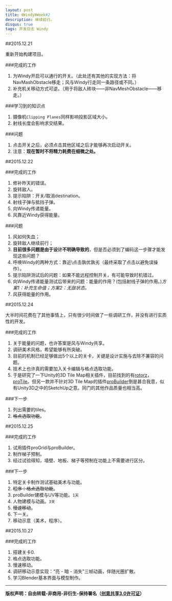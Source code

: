 ```yaml
---
layout: post
title: 《Windy》Week#2
description: 继续前行。
disqus: true
tags: 开发日志 Windy
---
```


##2015.12.21

重新开始构建项目。

###完成的工作

1. 为Windy开启可以通行的开关。（此处还有其他的实现方法：将NavMashObstacle移走；风与Windy行走同一条路径或不同。）
2. 补充机关移动方式可逆。（用于将敌人砖块——非NavMeshObstacle——移走。）


###学习到的知识点
1. 摄像机`Clipping Planes`同样影响投影区域大小。
2. 射线长度会影响求交结果。

###问题
1. 点击开关之后，必须点击其他区域之后才能够再次启动开关。
2. 注意：**现在暂时不将精力耗费在细微之处。**

##2015.12.22

###完成的工作

1. 修补昨天的错误。
2. 旋转敌人。
3. 提示陷阱：开关/取消destination。
4. 射线子弹与抵挡子弹。
5. 向Windy传递能量。
6. 风靠近Windy获得能量。

###问题
1. 风如何失血；
2. 旋转敌人继续前行；
3. **目前很多问题是由于设计不明确导致的**，但是否必须到了编码这一步骤才能发现这些问题？
4. 呼唤Windy的两种方式：靠近\点击孰优孰劣（最终采取了点击以避免误操作）。
5. 提示陷阱测试后的问题：如果不能远程控制开关，有可能导致时机错过。
6. 向Windy传递能量测试后带来的问题：能量的作用？(包括射线子弹的作用。)*方案1：补充生命值；方案2：无敌状态。*
7. 风获得能量的作用。

##2015.12.24

大半时间花费在了其他事情上，只有很少时间做了一些调研工作，并没有进行实质性的开发。

###完成的工作

1. 关于能量的问题，也许答案是风与Windy共享。
2. 调研美术风格，希望能够有所突破。
3. 目前的机制已经足够做出5个以上的关卡，关键是设计实施与去除不兼容的问题。 
4. 技术上也许真的需要加入关卡编辑与格点选取功能。
5. 于是研究了一下Unity的3D Tile Map相关插件，目前找到的有[rotorz](http://rotorz.com/tilesystem/)，[proTile](https://www.assetstore.unity3d.com/en/#!/content/11698)。但另一款并不针对3D Tile Map的插件[proBuilder](http://www.protoolsforunity3d.com/probuilder/)倒是甚合我意，似有Unity3D之中的SketchUp之意。同门的其他作品质量也相当高。

###下一步

1. 列出需要的tiles。
2. ~~格点选取功能~~。

##2015.12.25

###完成的工作

1. 试用插件proGrid与proBuilder。
2. 制作梯子预制。
3. 经过试验得知，墙壁、地板、梯子等预制在功能上不需要进行区分。

###下一步

1. 特定关卡制作测试基础美术与功能。
2. ~~程序：格点选取功能~~。
3. proBuilder建模与UV等功能。`1天`
4. 人物建模与动画。`3天`
5. ~~慢速移动~~。
6. 下一关。
7. 移动示意（美术，程序）。

##2015.10.27

###完成的工作
1. 搭建关卡0.
2. 格点选取功能。
3. 慢速移动。
4. 调研移动示意实现：“亮 - 暗 - 消失”三帧动画，伴随光圈扩散。
5. 学习Blender基本界面与模型制作。







---
**版权声明：自由转载-非商用-非衍生-保持署名（[创意共享3.0许可证](https://creativecommons.org/licenses/by-nc-nd/3.0/deed.zh)）**